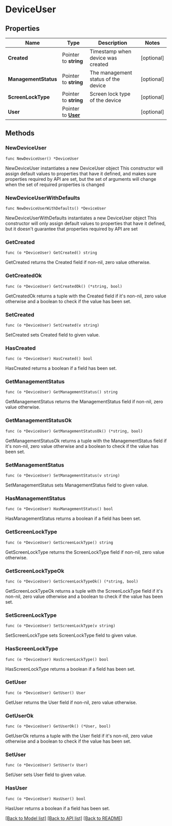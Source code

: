 # DeviceUser

## Properties

Name | Type | Description | Notes
------------ | ------------- | ------------- | -------------
**Created** | Pointer to **string** | Timestamp when device was created | [optional] 
**ManagementStatus** | Pointer to **string** | The management status of the device | [optional] 
**ScreenLockType** | Pointer to **string** | Screen lock type of the device | [optional] 
**User** | Pointer to [**User**](User.md) |  | [optional] 

## Methods

### NewDeviceUser

`func NewDeviceUser() *DeviceUser`

NewDeviceUser instantiates a new DeviceUser object
This constructor will assign default values to properties that have it defined,
and makes sure properties required by API are set, but the set of arguments
will change when the set of required properties is changed

### NewDeviceUserWithDefaults

`func NewDeviceUserWithDefaults() *DeviceUser`

NewDeviceUserWithDefaults instantiates a new DeviceUser object
This constructor will only assign default values to properties that have it defined,
but it doesn't guarantee that properties required by API are set

### GetCreated

`func (o *DeviceUser) GetCreated() string`

GetCreated returns the Created field if non-nil, zero value otherwise.

### GetCreatedOk

`func (o *DeviceUser) GetCreatedOk() (*string, bool)`

GetCreatedOk returns a tuple with the Created field if it's non-nil, zero value otherwise
and a boolean to check if the value has been set.

### SetCreated

`func (o *DeviceUser) SetCreated(v string)`

SetCreated sets Created field to given value.

### HasCreated

`func (o *DeviceUser) HasCreated() bool`

HasCreated returns a boolean if a field has been set.

### GetManagementStatus

`func (o *DeviceUser) GetManagementStatus() string`

GetManagementStatus returns the ManagementStatus field if non-nil, zero value otherwise.

### GetManagementStatusOk

`func (o *DeviceUser) GetManagementStatusOk() (*string, bool)`

GetManagementStatusOk returns a tuple with the ManagementStatus field if it's non-nil, zero value otherwise
and a boolean to check if the value has been set.

### SetManagementStatus

`func (o *DeviceUser) SetManagementStatus(v string)`

SetManagementStatus sets ManagementStatus field to given value.

### HasManagementStatus

`func (o *DeviceUser) HasManagementStatus() bool`

HasManagementStatus returns a boolean if a field has been set.

### GetScreenLockType

`func (o *DeviceUser) GetScreenLockType() string`

GetScreenLockType returns the ScreenLockType field if non-nil, zero value otherwise.

### GetScreenLockTypeOk

`func (o *DeviceUser) GetScreenLockTypeOk() (*string, bool)`

GetScreenLockTypeOk returns a tuple with the ScreenLockType field if it's non-nil, zero value otherwise
and a boolean to check if the value has been set.

### SetScreenLockType

`func (o *DeviceUser) SetScreenLockType(v string)`

SetScreenLockType sets ScreenLockType field to given value.

### HasScreenLockType

`func (o *DeviceUser) HasScreenLockType() bool`

HasScreenLockType returns a boolean if a field has been set.

### GetUser

`func (o *DeviceUser) GetUser() User`

GetUser returns the User field if non-nil, zero value otherwise.

### GetUserOk

`func (o *DeviceUser) GetUserOk() (*User, bool)`

GetUserOk returns a tuple with the User field if it's non-nil, zero value otherwise
and a boolean to check if the value has been set.

### SetUser

`func (o *DeviceUser) SetUser(v User)`

SetUser sets User field to given value.

### HasUser

`func (o *DeviceUser) HasUser() bool`

HasUser returns a boolean if a field has been set.


[[Back to Model list]](../README.md#documentation-for-models) [[Back to API list]](../README.md#documentation-for-api-endpoints) [[Back to README]](../README.md)


